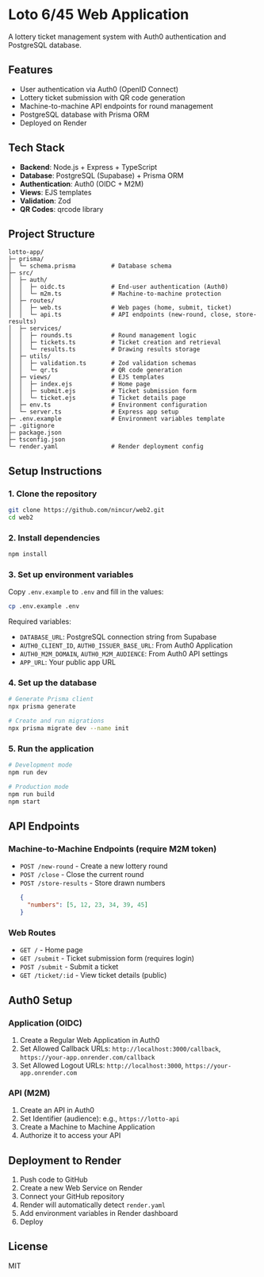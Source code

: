 # Loto 6/45 Web Application

A lottery ticket management system with Auth0 authentication and PostgreSQL database.

## Features

- User authentication via Auth0 (OpenID Connect)
- Lottery ticket submission with QR code generation
- Machine-to-machine API endpoints for round management
- PostgreSQL database with Prisma ORM
- Deployed on Render

## Tech Stack

- **Backend**: Node.js + Express + TypeScript
- **Database**: PostgreSQL (Supabase) + Prisma ORM
- **Authentication**: Auth0 (OIDC + M2M)
- **Views**: EJS templates
- **Validation**: Zod
- **QR Codes**: qrcode library

## Project Structure

```
lotto-app/
├─ prisma/
│  └─ schema.prisma          # Database schema
├─ src/
│  ├─ auth/
│  │  ├─ oidc.ts             # End-user authentication (Auth0)
│  │  └─ m2m.ts              # Machine-to-machine protection
│  ├─ routes/
│  │  ├─ web.ts              # Web pages (home, submit, ticket)
│  │  └─ api.ts              # API endpoints (new-round, close, store-results)
│  ├─ services/
│  │  ├─ rounds.ts           # Round management logic
│  │  ├─ tickets.ts          # Ticket creation and retrieval
│  │  └─ results.ts          # Drawing results storage
│  ├─ utils/
│  │  ├─ validation.ts       # Zod validation schemas
│  │  └─ qr.ts               # QR code generation
│  ├─ views/                 # EJS templates
│  │  ├─ index.ejs           # Home page
│  │  ├─ submit.ejs          # Ticket submission form
│  │  └─ ticket.ejs          # Ticket details page
│  ├─ env.ts                 # Environment configuration
│  └─ server.ts              # Express app setup
├─ .env.example              # Environment variables template
├─ .gitignore
├─ package.json
├─ tsconfig.json
└─ render.yaml               # Render deployment config
```

## Setup Instructions

### 1. Clone the repository

```bash
git clone https://github.com/nincur/web2.git
cd web2
```

### 2. Install dependencies

```bash
npm install
```

### 3. Set up environment variables

Copy `.env.example` to `.env` and fill in the values:

```bash
cp .env.example .env
```

Required variables:
- `DATABASE_URL`: PostgreSQL connection string from Supabase
- `AUTH0_CLIENT_ID`, `AUTH0_ISSUER_BASE_URL`: From Auth0 Application
- `AUTH0_M2M_DOMAIN`, `AUTH0_M2M_AUDIENCE`: From Auth0 API settings
- `APP_URL`: Your public app URL

### 4. Set up the database

```bash
# Generate Prisma client
npx prisma generate

# Create and run migrations
npx prisma migrate dev --name init
```

### 5. Run the application

```bash
# Development mode
npm run dev

# Production mode
npm run build
npm start
```

## API Endpoints

### Machine-to-Machine Endpoints (require M2M token)

- `POST /new-round` - Create a new lottery round
- `POST /close` - Close the current round
- `POST /store-results` - Store drawn numbers
  ```json
  {
    "numbers": [5, 12, 23, 34, 39, 45]
  }
  ```

### Web Routes

- `GET /` - Home page
- `GET /submit` - Ticket submission form (requires login)
- `POST /submit` - Submit a ticket
- `GET /ticket/:id` - View ticket details (public)

## Auth0 Setup

### Application (OIDC)
1. Create a Regular Web Application in Auth0
2. Set Allowed Callback URLs: `http://localhost:3000/callback`, `https://your-app.onrender.com/callback`
3. Set Allowed Logout URLs: `http://localhost:3000`, `https://your-app.onrender.com`

### API (M2M)
1. Create an API in Auth0
2. Set Identifier (audience): e.g., `https://lotto-api`
3. Create a Machine to Machine Application
4. Authorize it to access your API

## Deployment to Render

1. Push code to GitHub
2. Create a new Web Service on Render
3. Connect your GitHub repository
4. Render will automatically detect `render.yaml`
5. Add environment variables in Render dashboard
6. Deploy

## License

MIT
